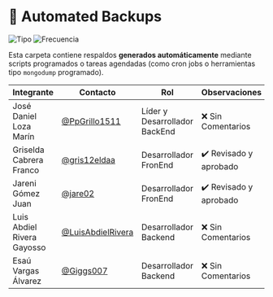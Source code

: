 # 🤖 Automated Backups

![Tipo](https://img.shields.io/badge/Respaldos-Automáticos-blue?style=flat-square)
![Frecuencia](https://img.shields.io/badge/Generación-Cron%20%7C%20Scheduler-lightgrey?style=flat-square)

Esta carpeta contiene respaldos **generados automáticamente** mediante scripts programados o tareas agendadas (como cron jobs o herramientas tipo `mongodump` programado).

|Integrante|Contacto|Rol|Observaciones|
|------------|--------|---|---|
|José Daniel Loza Marín |[@PpGrillo1511](https://github.com/PpGrillo1511)|Líder y Desarrollador BackEnd|❌ Sin Comentarios|
|Griselda Cabrera Franco |[@gris12eldaa](https://github.com/gris12eldaa])|Desarrollador FronEnd|✔️  Revisado y aprobado|
|Jareni Gómez Juan |[@jare02](https://github.com/jare02)|Desarrollador FronEnd|✔️  Revisado y aprobado|
|Luis Abdiel Rivera Gayosso |[@LuisAbdielRivera](https://github.com/LuisAbdielRivera)|Desarrollador Backend|❌ Sin Comentarios|
|Esaú Vargas Álvarez |[@Giggs007](https://github.com/Giggs007)|Desarrollador Backend|❌ Sin Comentarios|